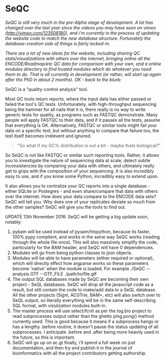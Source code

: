 # SeQC

_SeQC is still very much in the pre-Alpha stage of development. A lot has changed over the last year since the videos you may have seen on vimeo (http://vimeo.com/123508180), and i'm currently in the process of updating the website code to match the new database structure. Fortunately the database-creation side of things is fairly locked-in._

_There are a lot of new ideas for the website, including sharing QC stats/visualizations with others over the internet, bringing online all the ENCODE/Roadmap/etc QC data for comparison with your own, and a online modules directory to find trusted modules which do whatever you need them to do. That is all currently in development (or rather, will start up again after the PhD in about 2 months). OK - back to the blurb:_

SeQC is a "quality-control analysis" tool.

Most QC tools return reports, where the input data has either passed or failed the tool's QC tests.
Unfortunately, with high-throughput sequencing being the hammer for all nails that it is, there really is no way to write generic tests for quality, as programs such as FASTQC demonstrate. Many people will apply FASTQC to their data, and if it passes all the tests, assume that everything is OK. Alternatively, FASTQC or similar tools might fail your data on a specific test, but without anything to compare that failure too, the test itself becomes irrelevent and ignored. 

> "So what if my GC% distribution is out a bit - maybe thats biological?"

So SeQC is not like FASTQC or similar such reporting tools. Rather, it allows you to investigate the nature of sequencing data at scale, detect subtle inconsistencies by comparing your data with others, and ultimately really get to grips with the composition of your sequencing. It is also incredibly easy to use, and if you know some Python, incredibly easy to extend upon.

It also allows you to centralize your QC reports into a single database - either SQLite or Postegres - and even share/compare that data with others over the internet. How does your data compare to the ENCODE data sets? SeQC will tell you. Why does one of your replicates deviate so much from the other samples? SeQC will give you the tools to find out.

UPDATE 13th November 2016:
SeQC will be getting a big update soon, notably:

 1. pybam will be used instead of pysam/htspython, because its faster, 100% pypy complient, and works in the same way SeQC works (reading through the whole file once). This will also massively simplify the code, particularly for the BAM header, and SeQC will have 0 dependencies.
 2. Modules will go from being python classes to json objects.
 3. Modules will be able to have parameters (either required or optional), which will directly effect how argparse works so these parameters become 'native' when the module is loaded. For example ./SeQC --analysis GTF --GTF_FILE ./path/to/file.gtf
 4. The output SQL databases made by SeQC are becoming their own project - SeQL databases. SeQC will drop all the javascript code as a result, but still contain the code to make/add data to a SeQL database. All the other projects (Signl, ACGTrie, BAM+, etc) will also switch over to SeQL output, so literally everything will be in the same self-describing SQL format, with vizulization modules built-in.
 5. The master process will use select/fcntl as per the log.bio project to read subprocesses output rather than the ghetto ping.pong() method currently used. This is good because it means if a subprocess hangs or has a lengthy .before routine, it doesn't pause the status updating of all subprocesses. I anticipate .before and .after being more heavily used in the future, so this is important.
 6. SeQC will go up on ac.gt finally, i'll spend a full week on just documentation, and then try and publish it in the journal of bioinformatics with all the project contributors getting authorship.
